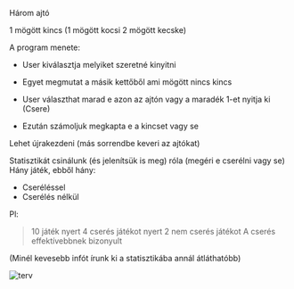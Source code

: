 Három ajtó

1 mögött kincs (1 mögött kocsi 2 mögött kecske)

A program menete:

- User kiválasztja melyiket szeretné kinyitni

- Egyet megmutat a másik kettőből ami mögött nincs kincs

- User választhat marad e azon az ajtón vagy a maradék 1-et nyitja ki (Csere)

- Ezután számoljuk megkapta e a kincset vagy se

Lehet újrakezdeni (más sorrendbe keveri az ajtókat)

Statisztikát csinálunk (és jelenítsük is meg) róla (megéri e cserélni vagy se)
Hány játék, ebből hány:
- Cseréléssel
- Cserélés nélkül

Pl: 
>10 játék
>nyert 4 cserés játékot
>nyert 2 nem cserés játékot
>A cserés effektívebbnek bizonyult

(Minél kevesebb infót írunk ki a statisztikába annál átláthatóbb)

![terv](https://github.com/user-attachments/assets/57352d9c-e37d-41c6-aaa5-8c0085f219db)
